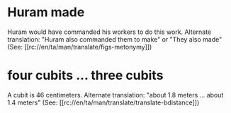 # Huram made

Huram would have commanded his workers to do this work. Alternate translation: "Huram also commanded them to make" or "They also made" (See: [[rc://en/ta/man/translate/figs-metonymy]])

# four cubits ... three cubits

A cubit is 46 centimeters. Alternate translation: "about 1.8 meters ... about 1.4 meters" (See: [[rc://en/ta/man/translate/translate-bdistance]])

